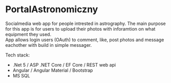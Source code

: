 # PortalAstronomiczny

Socialmedia web app for people intrested in astrography. The main purpose for this app is for users to upload their photos with inforamtion on what equipment they used.  
App allows login users (OAuth) to comment, like, post photos and message eachother with build in simple messager.

Tech stack:
- .Net 5 / ASP .NET Core / EF Core / REST web api
- Angular / Angular Material / Bootstrap
- MS SQL

